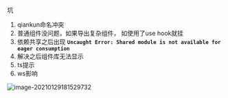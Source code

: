 坑

1. qiankun命名冲突
2. 普通组件没问题，如果导出复杂组件， 如使用了use hook就挂
3. 依赖共享之后出现 **`Uncaught Error: Shared module is not available for eager consumption`**
4. 解决之后组件库无法显示
5. ts提示
6. ws影响

![image-20210129181529732](https://kuimo-markdown-pic.oss-cn-hangzhou.aliyuncs.com/image-20210129181529732.png)

